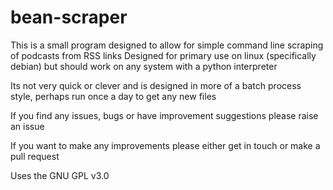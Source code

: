 # bean-scraper
This is a small program designed to allow for simple command line scraping of podcasts from RSS links
Designed for primary use on linux (specifically debian) but should work on any system with a python interpreter

Its not very quick or clever and is designed in more of a batch process style, perhaps run once a day to get any new files

If you find any issues, bugs or have improvement suggestions please raise an issue

If you want to make any improvements please either get in touch or make a pull request

Uses the GNU GPL v3.0